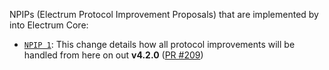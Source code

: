 NPIPs (Electrum Protocol Improvement Proposals) that are implemented by into Electrum Core:

* [`NPIP 1`](https://github.com/electrum/npips/blob/master/npip-0001.mediawiki): This change details how all protocol improvements will be handled from here on out **v4.2.0**  ([PR #209](https://github.com/electrum/electrum-core/pull/209))
